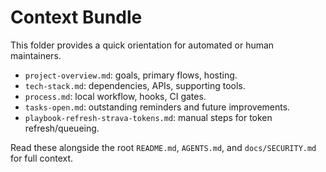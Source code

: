 # Context Bundle

This folder provides a quick orientation for automated or human maintainers.

- `project-overview.md`: goals, primary flows, hosting.
- `tech-stack.md`: dependencies, APIs, supporting tools.
- `process.md`: local workflow, hooks, CI gates.
- `tasks-open.md`: outstanding reminders and future improvements.
- `playbook-refresh-strava-tokens.md`: manual steps for token refresh/queueing.

Read these alongside the root `README.md`, `AGENTS.md`, and `docs/SECURITY.md` for full context.
